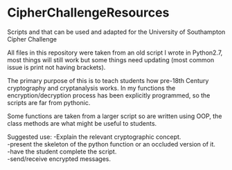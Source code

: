 # CipherChallengeResources
Scripts and that can be used and adapted for the University of Southampton Cipher Challenge

All files in this repository were taken from an old script I wrote in Python2.7, most things 
will still work but some things need updating (most common issue is print not having brackets).  

The primary purpose of this is to teach students how pre-18th Century cryptography and 
cryptanalysis works.  In my functions the encryption/decryption process has been explicitly
programmed, so the scripts are far from pythonic.  

Some functions are taken from a larger script so are written using OOP, the class methods 
are what might be useful to students.  

Suggested use: 
-Explain the relevant cryptographic concept.  
-present the skeleton of the python function or an occluded version of it.  
-have the student complete the script.  
-send/receive encrypted messages.  
